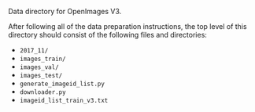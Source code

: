 Data directory for OpenImages V3.

After following all of the data preparation instructions, the top level of this directory should consist of the following files and directories:
* `2017_11/`
* `images_train/`
* `images_val/`
* `images_test/`
* `generate_imageid_list.py`
* `downloader.py`
* `imageid_list_train_v3.txt`
